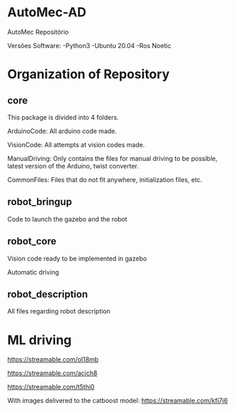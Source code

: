 # AutoMec-AD
AutoMec Repositório

Versões Software:
  -Python3
  -Ubuntu 20.04
  -Ros Noetic

# Organization of Repository

## core 

This package is divided into 4 folders.

ArduinoCode: All arduino code made.

VisionCode: All attempts at vision codes made.

ManualDriving: Only contains the files for manual driving to be possible, latest version of the Arduino, twist converter.

CommonFiles: Files that do not fit anywhere, initialization files, etc.

## robot_bringup
  
Code to launch the gazebo and the robot

## robot_core
  
Vision code ready to be implemented in gazebo

Automatic driving

## robot_description

All files regarding robot description


# ML driving

https://streamable.com/ol18mb

https://streamable.com/acich8

https://streamable.com/t5thi0

With images delivered to the catboost model:
https://streamable.com/kfi7j6